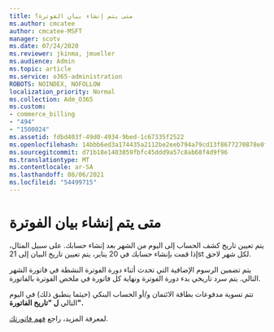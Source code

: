 ```yaml
---
title: متى يتم إنشاء بيان الفوترة؟
ms.author: cmcatee
author: cmcatee-MSFT
manager: scotv
ms.date: 07/24/2020
ms.reviewer: jkinma, jmueller
ms.audience: Admin
ms.topic: article
ms.service: o365-administration
ROBOTS: NOINDEX, NOFOLLOW
localization_priority: Normal
ms.collection: Adm_O365
ms.custom:
- commerce_billing
- "494"
- "1500024"
ms.assetid: fdbd403f-49d0-4934-9bed-1c67335f2522
ms.openlocfilehash: 14bbb6ed3a174435a2112be2eeb794a79cd13f8677270878e0fc5036509c8e08
ms.sourcegitcommit: d71b18e1403859fbfc45ddd9a57c8ab68f4d9f96
ms.translationtype: MT
ms.contentlocale: ar-SA
ms.lasthandoff: 08/06/2021
ms.locfileid: "54499715"
---
```

# <a name="when-is-the-billing-statement-generated"></a>متى يتم إنشاء بيان الفوترة

يتم تعيين تاريخ كشف الحساب إلى اليوم من الشهر بعد إنشاء حسابك. على سبيل المثال، إذا قمت بإنشاء حسابك في 20 يناير، يتم تعيين تاريخ البيان إلى 21st لكل شهر لاحق.

يتم تضمين الرسوم الإضافية التي تحدث أثناء دورة الفوترة النشطة في فاتورة الشهر التالي. يتم سرد تاريخي بدء دورة الفوترة  ونهاية كل فاتورة في ملخص الفوترة بالفاتورة.

تتم تسوية مدفوعات بطاقة الائتمان و/أو الحساب البنكي (حيثما ينطبق ذلك) في اليوم التالي **ل "تاريخ الفاتورة".**
  
لمعرفة المزيد، راجع [فهم فاتورتك](/microsoft-365/commerce/billing-and-payments/understand-your-invoice2).